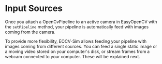 # Input Sources

Once you attach a OpenCvPipeline to an active camera in EasyOpenCV with the `setPipeline` method, your pipeline is automatically feed with images coming from the camera. 

To provide more flexibility, EOCV-Sim allows feeding your pipeline with images coming from different sources. You can feed a single static image or a moving video stored on your computer's disk, or stream frames from a webcam connected to your computer. These will be explained next.

